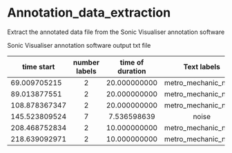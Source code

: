# Annotation_data_extraction
Extract the annotated data file from the Sonic Visualiser annotation software

Sonic Visualiser annotation software output txt file

|time start     |number labels    |time of duration       |Text labels|
|--------------|:---------------:|:----------------:|:------------:|
|69.009705215	   |2	        |20.000000000	 |metro_mechanic_noise|
|89.013877551	   |2	        |20.000000000	 |metro_mechanic_noise|
|108.878367347	   |2	        |20.000000000	 |metro_mechanic_noise|
|145.523809524	   |7	        |7.536598639	            |noise|
|208.468752834	   |2	        |10.000000000	 |metro_mechanic_noise|
|218.639092971	   |2	        |10.000000000	 |metro_mechanic_noise
